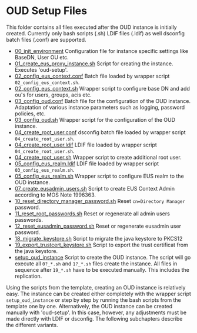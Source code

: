 # OUD Setup Files

This folder contains all files executed after the OUD instance is initially created. Currently only bash scripts (.sh) LDIF files (.ldif) as well dsconfig batch files (.conf) are supported.

- [00_init_environment](00_init_environment) Configuration file for instance specific settings like BaseDN, User OU etc.
- [01_create_eus_proxy_instance.sh](01_create_eus_proxy_instance.sh) Script for creating the instance. Executes 'oud-setup'.
- [02_config_eus_context.conf](02_config_eus_context.conf) Batch file loaded by wrapper script `02_config_eus_context.sh`.
- [02_config_eus_context.sh](02_config_eus_context.sh) Wrapper script to configure base DN and add ou's for users, groups, acis etc.
- [03_config_oud.conf](03_config_oud.conf) Batch file for the configuration of the OUD instance. Adaptation of various instance parameters such as logging, password policies, etc.
- [03_config_oud.sh](03_config_oud.sh) Wrapper script for the configuration of the OUD instance.
- [04_create_root_user.conf](04_create_root_user.conf) dsconfig batch file loaded by wrapper script `04_create_root_user.sh`.
- [04_create_root_user.ldif](04_create_root_user.ldif) LDIF file loaded by wrapper script `04_create_root_user.sh`. 
- [04_create_root_user.sh](04_create_root_user.sh) Wrapper script to create additional root user.
- [05_config_eus_realm.ldif](05_config_eus_realm.ldif) LDIF file loaded by wrapper script `03_config_eus_realm.sh`.
- [05_config_eus_realm.sh](05_config_eus_realm.sh) Wrapper script to configure EUS realm to the OUD instance.
- [07_create_eusadmin_users.sh](07_create_eusadmin_users.sh) Script to create EUS Context Admin according to MOS Note 1996363.
- [10_reset_directory_manager_password.sh](10_reset_directory_manager_password.sh) Reset `cn=Directory Manager` password.
- [11_reset_root_passwords.sh](11_reset_root_passwords.sh) Reset or regenerate all admin users passwords.
- [12_reset_eusadmin_password.sh](12_reset_eusadmin_password.sh) Reset or regenerate eusadmin user password.
- [18_migrate_keystore.sh](18_migrate_keystore.sh) Script to migrate the java keystore to PKCS12
- [19_export_trustcert_keystore.sh](19_export_trustcert_keystore.sh) Script to export the trust certificat from the java keystore.
- [setup_oud_instance](setup_oud_instance) Script to create the OUD instance. The script will go execute all `0?_*.sh` and `1?_*.sh` files create the instance. All files in sequence after `19_*.sh` have to be executed manually. This includes the replication.

Using the scripts from the template, creating an OUD instance is relatively easy. The instance can be created either completely with the wrapper script `setup_oud_instance` or step by step by running the bash scripts from the template one by one. Alternatively, the OUD instance can be created manually with 'oud-setup'. In this case, however, any adjustments must be made directly with LDIF or dsconfig. The following subchapters describe the different variants.
